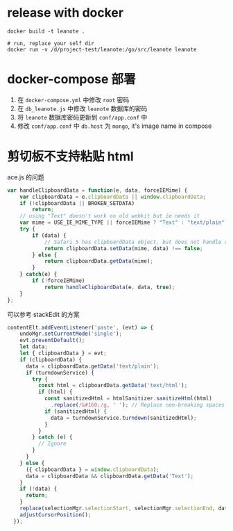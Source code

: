 # release with docker

```shell
docker build -t leanote .

# run, replace your self dir
docker run -v /d/project-test/leanote:/go/src/leanote leanote
```

# docker-compose 部署

1. 在 `docker-compose.yml` 中修改 `root` 密码
2. 在 `db_leanote.js` 中修改 `leanote` 数据库的密码
3. 将 `leanote` 数据库密码更新到 `conf/app.conf` 中
4. 修改 `conf/app.conf` 中 `db.host` 为 `mongo`, it's image name in compose

# 剪切板不支持粘贴 html

ace.js 的问题

```js
var handleClipboardData = function(e, data, forceIEMime) {
    var clipboardData = e.clipboardData || window.clipboardData;
    if (!clipboardData || BROKEN_SETDATA)
        return;
    // using "Text" doesn't work on old webkit but ie needs it
    var mime = USE_IE_MIME_TYPE || forceIEMime ? "Text" : "text/plain";
    try {
        if (data) {
            // Safari 5 has clipboardData object, but does not handle setData()
            return clipboardData.setData(mime, data) !== false;
        } else {
            return clipboardData.getData(mime);
        }
    } catch(e) {
        if (!forceIEMime)
            return handleClipboardData(e, data, true);
    }
};
```

可以参考 stackEdit 的方案

```js
contentElt.addEventListener('paste', (evt) => {
    undoMgr.setCurrentMode('single');
    evt.preventDefault();
    let data;
    let { clipboardData } = evt;
    if (clipboardData) {
      data = clipboardData.getData('text/plain');
      if (turndownService) {
        try {
          const html = clipboardData.getData('text/html');
          if (html) {
            const sanitizedHtml = htmlSanitizer.sanitizeHtml(html)
              .replace(/&#160;/g, ' '); // Replace non-breaking spaces with classic spaces
            if (sanitizedHtml) {
              data = turndownService.turndown(sanitizedHtml);
            }
          }
        } catch (e) {
          // Ignore
        }
      }
    } else {
      ({ clipboardData } = window.clipboardData);
      data = clipboardData && clipboardData.getData('Text');
    }
    if (!data) {
      return;
    }
    replace(selectionMgr.selectionStart, selectionMgr.selectionEnd, data);
    adjustCursorPosition();
  });
```
